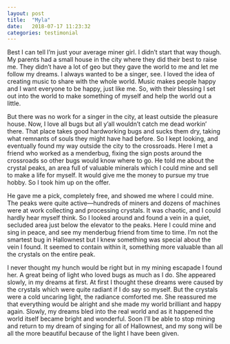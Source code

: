 ```yaml
---
layout: post
title:  "Myla"
date:   2018-07-17 11:23:32
categories: testimonial
---
```

Best I can tell I’m just your average miner girl. I didn’t start that way though. My parents had a small house in the city where they did their best to raise me. They didn’t have a lot of geo but they gave the world to me and let me follow my dreams. I always wanted to be a singer, see. I loved the idea of creating music to share with the whole world. Music makes people happy and I want everyone to be happy, just like me. So, with their blessing I set out into the world to make something of myself and help the world out a little.

But there was no work for a singer in the city, at least outside the pleasure house. Now, I love all bugs but all y’all wouldn’t catch me dead workin’ there. That place takes good hardworking bugs and sucks them dry, taking what remnants of souls they might have had before. So I kept looking, and eventually found my way outside the city to the crossroads. Here I met a friend who worked as a menderbug, fixing the sign posts around the crossroads so other bugs would know where to go. He told me about the crystal peaks, an area full of valuable minerals which I could mine and sell to make a life for myself. It would give me the money to pursue my true hobby. So I took him up on the offer.

He gave me a pick, completely free, and showed me where I could mine. The peaks were quite active—hundreds of miners and dozens of machines were at work collecting and processing crystals. It was chaotic, and I could hardly hear myself think. So I looked around and found a vein in a quiet, secluded area just below the elevator to the peaks. Here I could mine and sing in peace, and see my menderbug friend from time to time. I’m not the smartest bug in Hallownest but I knew something was special about the vein I found. It seemed to contain within it, something more valuable than all the crystals on the entire peak.

I never thought my hunch would be right but in my mining escapade I found her. A great being of light who loved bugs as much as I do. She appeared slowly, in my dreams at first. At first I thought these dreams were caused by the crystals which were quite radiant if I do say so myself. But the crystals were a cold uncaring light, the radiance comforted me. She reassured me that everything would be alright and she made my world brilliant and happy again. Slowly, my dreams bled into the real world and as it happened the world itself became bright and wonderful. Soon I’ll be able to stop mining and return to my dream of singing for all of Hallownest, and my song will be all the more beautiful because of the light I have been given.
